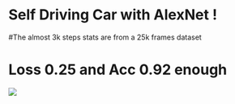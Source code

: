 # Self Driving Car with AlexNet !



#The almost 3k steps stats are from a 25k frames dataset
# Loss 0.25 and Acc 0.92 enough
<img src="https://ibb.co/BCPdDrh](https://github.com/DreadPirate09/GTA-5-Lane-detection/blob/main/stats.PNG)https://github.com/DreadPirate09/GTA-5-Lane-detection/blob/main/stats.PNG">
